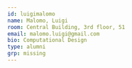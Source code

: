 ```yaml
---
id: luigimalomo
name: Malomo, Luigi
room: Central Building, 3rd floor, 51
email: malomo.luigi@gmail.com
bio: Computational Design
type: alumni
grp: missing
---
```

